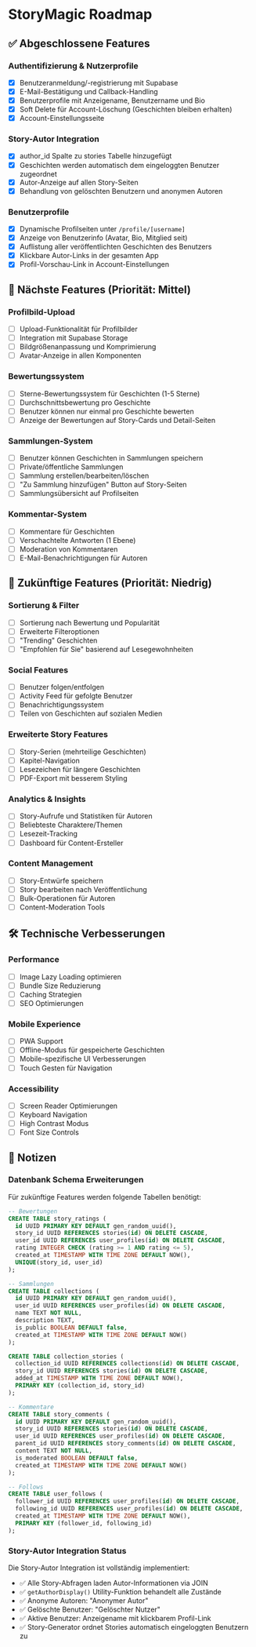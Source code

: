 # StoryMagic Roadmap

## ✅ Abgeschlossene Features

### Authentifizierung & Nutzerprofile
- [x] Benutzeranmeldung/-registrierung mit Supabase
- [x] E-Mail-Bestätigung und Callback-Handling
- [x] Benutzerprofile mit Anzeigename, Benutzername und Bio
- [x] Soft Delete für Account-Löschung (Geschichten bleiben erhalten)
- [x] Account-Einstellungsseite

### Story-Autor Integration
- [x] author_id Spalte zu stories Tabelle hinzugefügt
- [x] Geschichten werden automatisch dem eingeloggten Benutzer zugeordnet
- [x] Autor-Anzeige auf allen Story-Seiten
- [x] Behandlung von gelöschten Benutzern und anonymen Autoren

### Benutzerprofile
- [x] Dynamische Profilseiten unter `/profile/[username]`
- [x] Anzeige von Benutzerinfo (Avatar, Bio, Mitglied seit)
- [x] Auflistung aller veröffentlichten Geschichten des Benutzers
- [x] Klickbare Autor-Links in der gesamten App
- [x] Profil-Vorschau-Link in Account-Einstellungen

## 🔄 Nächste Features (Priorität: Mittel)

### Profilbild-Upload
- [ ] Upload-Funktionalität für Profilbilder
- [ ] Integration mit Supabase Storage
- [ ] Bildgrößenanpassung und Komprimierung
- [ ] Avatar-Anzeige in allen Komponenten

### Bewertungssystem
- [ ] Sterne-Bewertungssystem für Geschichten (1-5 Sterne)
- [ ] Durchschnittsbewertung pro Geschichte
- [ ] Benutzer können nur einmal pro Geschichte bewerten
- [ ] Anzeige der Bewertungen auf Story-Cards und Detail-Seiten

### Sammlungen-System
- [ ] Benutzer können Geschichten in Sammlungen speichern
- [ ] Private/öffentliche Sammlungen
- [ ] Sammlung erstellen/bearbeiten/löschen
- [ ] "Zu Sammlung hinzufügen" Button auf Story-Seiten
- [ ] Sammlungsübersicht auf Profilseiten

### Kommentar-System
- [ ] Kommentare für Geschichten
- [ ] Verschachtelte Antworten (1 Ebene)
- [ ] Moderation von Kommentaren
- [ ] E-Mail-Benachrichtigungen für Autoren

## 🔄 Zukünftige Features (Priorität: Niedrig)

### Sortierung & Filter
- [ ] Sortierung nach Bewertung und Popularität
- [ ] Erweiterte Filteroptionen
- [ ] "Trending" Geschichten
- [ ] "Empfohlen für Sie" basierend auf Lesegewohnheiten

### Social Features
- [ ] Benutzer folgen/entfolgen
- [ ] Activity Feed für gefolgte Benutzer
- [ ] Benachrichtigungssystem
- [ ] Teilen von Geschichten auf sozialen Medien

### Erweiterte Story Features
- [ ] Story-Serien (mehrteilige Geschichten)
- [ ] Kapitel-Navigation
- [ ] Lesezeichen für längere Geschichten
- [ ] PDF-Export mit besserem Styling

### Analytics & Insights
- [ ] Story-Aufrufe und Statistiken für Autoren
- [ ] Beliebteste Charaktere/Themen
- [ ] Lesezeit-Tracking
- [ ] Dashboard für Content-Ersteller

### Content Management
- [ ] Story-Entwürfe speichern
- [ ] Story bearbeiten nach Veröffentlichung
- [ ] Bulk-Operationen für Autoren
- [ ] Content-Moderation Tools

## 🛠 Technische Verbesserungen

### Performance
- [ ] Image Lazy Loading optimieren
- [ ] Bundle Size Reduzierung
- [ ] Caching Strategien
- [ ] SEO Optimierungen

### Mobile Experience
- [ ] PWA Support
- [ ] Offline-Modus für gespeicherte Geschichten
- [ ] Mobile-spezifische UI Verbesserungen
- [ ] Touch Gesten für Navigation

### Accessibility
- [ ] Screen Reader Optimierungen
- [ ] Keyboard Navigation
- [ ] High Contrast Modus
- [ ] Font Size Controls

## 📝 Notizen

### Datenbank Schema Erweiterungen
Für zukünftige Features werden folgende Tabellen benötigt:

```sql
-- Bewertungen
CREATE TABLE story_ratings (
  id UUID PRIMARY KEY DEFAULT gen_random_uuid(),
  story_id UUID REFERENCES stories(id) ON DELETE CASCADE,
  user_id UUID REFERENCES user_profiles(id) ON DELETE CASCADE,
  rating INTEGER CHECK (rating >= 1 AND rating <= 5),
  created_at TIMESTAMP WITH TIME ZONE DEFAULT NOW(),
  UNIQUE(story_id, user_id)
);

-- Sammlungen
CREATE TABLE collections (
  id UUID PRIMARY KEY DEFAULT gen_random_uuid(),
  user_id UUID REFERENCES user_profiles(id) ON DELETE CASCADE,
  name TEXT NOT NULL,
  description TEXT,
  is_public BOOLEAN DEFAULT false,
  created_at TIMESTAMP WITH TIME ZONE DEFAULT NOW()
);

CREATE TABLE collection_stories (
  collection_id UUID REFERENCES collections(id) ON DELETE CASCADE,
  story_id UUID REFERENCES stories(id) ON DELETE CASCADE,
  added_at TIMESTAMP WITH TIME ZONE DEFAULT NOW(),
  PRIMARY KEY (collection_id, story_id)
);

-- Kommentare
CREATE TABLE story_comments (
  id UUID PRIMARY KEY DEFAULT gen_random_uuid(),
  story_id UUID REFERENCES stories(id) ON DELETE CASCADE,
  user_id UUID REFERENCES user_profiles(id) ON DELETE CASCADE,
  parent_id UUID REFERENCES story_comments(id) ON DELETE CASCADE,
  content TEXT NOT NULL,
  is_moderated BOOLEAN DEFAULT false,
  created_at TIMESTAMP WITH TIME ZONE DEFAULT NOW()
);

-- Follows
CREATE TABLE user_follows (
  follower_id UUID REFERENCES user_profiles(id) ON DELETE CASCADE,
  following_id UUID REFERENCES user_profiles(id) ON DELETE CASCADE,
  created_at TIMESTAMP WITH TIME ZONE DEFAULT NOW(),
  PRIMARY KEY (follower_id, following_id)
);
```

### Story-Autor Integration Status
Die Story-Autor Integration ist vollständig implementiert:
- ✅ Alle Story-Abfragen laden Autor-Informationen via JOIN
- ✅ `getAuthorDisplay()` Utility-Funktion behandelt alle Zustände
- ✅ Anonyme Autoren: "Anonymer Autor"
- ✅ Gelöschte Benutzer: "Gelöschter Nutzer" 
- ✅ Aktive Benutzer: Anzeigename mit klickbarem Profil-Link
- ✅ Story-Generator ordnet Stories automatisch eingeloggten Benutzern zu